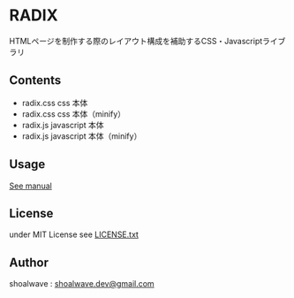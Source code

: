 # RADIX
HTMLページを制作する際のレイアウト構成を補助するCSS・Javascriptライブラリ

## Contents
- radix.css
css 本体
- radix.css
css 本体（minify）
- radix.js
javascript 本体
- radix.js
javascript 本体（minify）

## Usage
[See manual](https://radix-manual.netlify.app/)

## License
under MIT License
see [LICENSE.txt](https://github.com/7304sk/RADIX/blob/main/LICENSE.txt)

## Author
shoalwave : shoalwave.dev@gmail.com